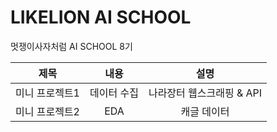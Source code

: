 # LIKELION AI SCHOOL
멋쟁이사자처럼 AI SCHOOL 8기

|제목|내용|설명|
|:---:|:---:|:---:|
|미니 프로젝트1|데이터 수집|나라장터 웹스크래핑 & API|
|미니 프로젝트2|EDA|캐글 데이터|

